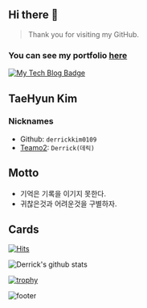 ## Hi there 👋
> Thank you for visiting my GitHub.

### You can see my portfolio [here]()


[![My Tech Blog Badge](http://img.shields.io/badge/-My%20Tech%20blog-black?style=flat-square&logo=github&link=https://kinetic27.github.io/)](https://derrickkim0109.github.io/) 

## TaeHyun Kim 

### Nicknames
- Github: `derrickkim0109`
- [Teamo2](https://www.carmore.kr/): `Derrick(데릭)`


## Motto
- 기억은 기록을 이기지 못한다.
- 귀찮은것과 어려운것을 구별하자.

## Cards

[![Hits](https://hits.seeyoufarm.com/api/count/incr/badge.svg?url=https%3A%2F%2Fgithub.com%2Fderrickkim0109&count_bg=%23367AB6&title_bg=%23555555&icon=&icon_color=%23E7E7E7&title=hits&edge_flat=false)](https://hits.seeyoufarm.com)

![Derrick's github stats](https://github-readme-stats.vercel.app/api?username=Derrickkim&show_icons=true&theme=cobalt)

[![trophy](https://github-profile-trophy.vercel.app/?username=UnluckyJung&theme=dracula&rank=SSS,SS,S,AAA,AA,A,B)](https://github.com/ryo-ma/github-profile-trophy)




![footer](https://capsule-render.vercel.app/api?type=wave&color=gradient&height=150&section=footer)








<!--
**Derrickkim/Derrickkim** is a ✨ _special_ ✨ repository because its `README.md` (this file) appears on your GitHub profile.

Here are some ideas to get you started:

- 🔭 I’m currently working on ...
- 🌱 I’m currently learning ...
- 👯 I’m looking to collaborate on ...
- 🤔 I’m looking for help with ...
- 💬 Ask me about ...
- 📫 How to reach me: ...
- 😄 Pronouns: ...
- ⚡ Fun fact: ...
-->
